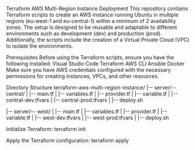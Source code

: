 Terraform AWS Multi-Region Instance Deployment
This repository contains Terraform scripts to create an AWS instance running Ubuntu in multiple regions (eu-west-1 and eu-central-1) within a minimum of 2 availability zones. The setup is designed to be reusable and adaptable to different environments such as development (dev) and production (prod). Additionally, the scripts include the creation of a Virtual Private Cloud (VPC) to isolate the environments.

Prerequisites
Before using the Terraform scripts, ensure you have the following installed:
Visual Studio Code
Terraform
AWS CLI
Ansible
Docker
Make sure you have AWS credentials configured with the necessary permissions for creating instances, VPCs, and other resources.

Directory Structure
terraform-aws-multi-region-instance/
|-- server/-- central/
|       |-- main.tf
|       |-- variables.tf
|       |-- provider.tf
|       |-- variable.tf
|       |-- central-dev.tfvars
|       |-- central-prod.tfvars
|       |-- deploy.sh

|-- server/-- west/
|       |-- main.tf
|       |-- variables.tf
|       |-- provider.tf
|       |-- variable.tf
|       |-- west-dev.tfvars
|       |-- west-prod.tfvars
|       |-- deploy.sh

Initialize Terraform:
terraform init

Apply the Terraform configuration:
terraform apply

